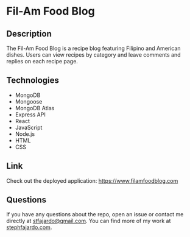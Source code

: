 # Fil-Am Food Blog

## Description 
The Fil-Am Food Blog is a recipe blog featuring Filipino and American dishes. Users can view recipes by category and leave comments and replies on each recipe page. 

## Technologies 
* MongoDB
* Mongoose 
* MongoDB Atlas
* Express API
* React 
* JavaScript 
* Node.js 
* HTML
* CSS

## Link
Check out the deployed application: https://www.filamfoodblog.com

## Questions 
If you have any questions about the repo, open an issue or contact me directly at stfajardo@gmail.com. You can find more of my work at [stephfajardo.com](https://www.stephfajardo.com).
